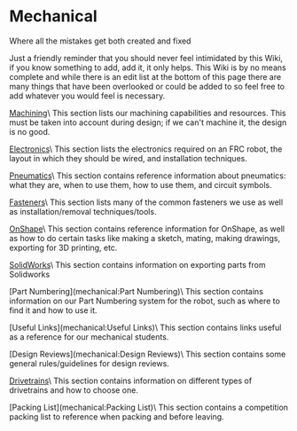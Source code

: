 #  Mechanical # 

Where all the mistakes get both created and fixed

Just a friendly reminder that you should never feel intimidated by this Wiki, if you know something to add, add it, it only helps. This Wiki is by no means complete and while there is an edit list at the bottom of this page there are many things that have been overlooked or could be added to so feel free to add whatever you would feel is necessary.

[Machining](mechanical:Machining)\\
This section lists our machining capabilities and resources. This must be taken into account during design; if we can't machine it, the design is no good. 

[Electronics](Mechanical:Systems:Electrical)\\
This section lists the electronics required on an FRC robot, the layout in which they should be wired, and installation techniques. 

[Pneumatics](mechanical:systems:pneumatic)\\
This section contains reference information about pneumatics: what they are, when to use them, how to use them, and circuit symbols. 

[Fasteners](mechanical:Fasteners)\\
This section lists many of the common fasteners we use as well as installation/removal techniques/tools.

[OnShape](mechanical:CAD:OnShape)\\
This section contains reference information for OnShape, as well as how to do certain tasks like making a sketch, mating, making drawings, exporting for 3D printing, etc.

[SolidWorks](mechanical:CAD:SolidWorks)\\
This section contains information on exporting parts from Solidworks

[Part Numbering](mechanical:Part Numbering)\\
This section contains information on our Part Numbering system for the robot, such as where to find it and how to use it. 

[Useful Links](mechanical:Useful Links)\\
This section contains links useful as a reference for our mechanical students.

[Design Reviews](mechanical:Design Reviews)\\
This section contains some general rules/guidelines for design reviews.

[Drivetrains](mechanical:Drivetrains)\\
This section contains information on different types of drivetrains and how to choose one.

[Packing List](mechanical:Packing List)\\
This section contains a competition packing list to reference when packing and before leaving. 









